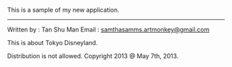 This is a sample of my new application.
******************************************


Written by : Tan Shu Man
Email : samthasamms.artmonkey@gmail.com	

This is about Tokyo Disneyland.

Distribution is not allowed.
Copyright 2013 @ May 7th, 2013.